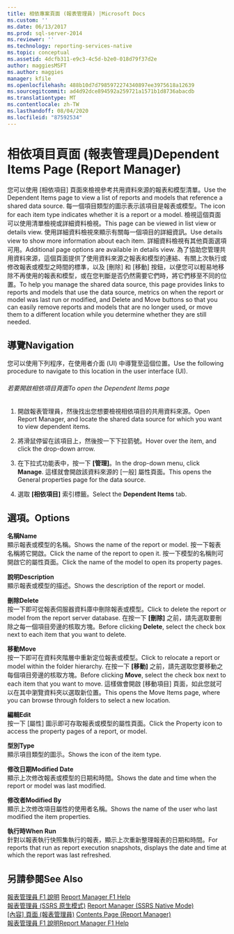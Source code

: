 ```yaml
---
title: 相依專案頁面 (報表管理員) |Microsoft Docs
ms.custom: ''
ms.date: 06/13/2017
ms.prod: sql-server-2014
ms.reviewer: ''
ms.technology: reporting-services-native
ms.topic: conceptual
ms.assetid: 4dcfb311-e9c3-4c5d-b2e0-018d79f37d2e
author: maggiesMSFT
ms.author: maggies
manager: kfile
ms.openlocfilehash: 488b10d7d7985972274340897ee3975618a12639
ms.sourcegitcommit: ad4d92dce894592a259721a1571b1d8736abacdb
ms.translationtype: MT
ms.contentlocale: zh-TW
ms.lasthandoff: 08/04/2020
ms.locfileid: "87592534"
---
```

# <a name="dependent-items-page-report-manager"></a><span data-ttu-id="88fb8-102">相依項目頁面 (報表管理員)</span><span class="sxs-lookup"><span data-stu-id="88fb8-102">Dependent Items Page (Report Manager)</span></span>
  <span data-ttu-id="88fb8-103">您可以使用 [相依項目] 頁面來檢視參考共用資料來源的報表和模型清單。</span><span class="sxs-lookup"><span data-stu-id="88fb8-103">Use the Dependent Items page to view a list of reports and models that reference a shared data source.</span></span> <span data-ttu-id="88fb8-104">每一個項目類型的圖示表示該項目是報表或模型。</span><span class="sxs-lookup"><span data-stu-id="88fb8-104">The icon for each item type indicates whether it is a report or a model.</span></span> <span data-ttu-id="88fb8-105">檢視這個頁面可以使用清單檢視或詳細資料檢視。</span><span class="sxs-lookup"><span data-stu-id="88fb8-105">This page can be viewed in list view or details view.</span></span> <span data-ttu-id="88fb8-106">使用詳細資料檢視來顯示有關每一個項目的詳細資訊。</span><span class="sxs-lookup"><span data-stu-id="88fb8-106">Use details view to show more information about each item.</span></span> <span data-ttu-id="88fb8-107">詳細資料檢視有其他頁面選項可用。</span><span class="sxs-lookup"><span data-stu-id="88fb8-107">Additional page options are available in details view.</span></span> <span data-ttu-id="88fb8-108">為了協助您管理共用資料來源，這個頁面提供了使用資料來源之報表和模型的連結、有關上次執行或修改報表或模型之時間的標準，以及 [刪除] 和 [移動] 按鈕，以便您可以輕易地移除不再使用的報表和模型，或在您判斷是否仍然需要它們時，將它們移至不同的位置。</span><span class="sxs-lookup"><span data-stu-id="88fb8-108">To help you manage the shared data source, this page provides links to reports and models that use the data source, metrics on when the report or model was last run or modified, and Delete and Move buttons so that you can easily remove reports and models that are no longer used, or move them to a different location while you determine whether they are still needed.</span></span>  
  
## <a name="navigation"></a><span data-ttu-id="88fb8-109">導覽</span><span class="sxs-lookup"><span data-stu-id="88fb8-109">Navigation</span></span>  
 <span data-ttu-id="88fb8-110">您可以使用下列程序，在使用者介面 (UI) 中導覽至這個位置。</span><span class="sxs-lookup"><span data-stu-id="88fb8-110">Use the following procedure to navigate to this location in the user interface (UI).</span></span>  
  
###### <a name="to-open-the-dependent-items-page"></a><span data-ttu-id="88fb8-111">若要開啟相依項目頁面</span><span class="sxs-lookup"><span data-stu-id="88fb8-111">To open the Dependent Items page</span></span>  
  
1.  <span data-ttu-id="88fb8-112">開啟報表管理員，然後找出您想要檢視相依項目的共用資料來源。</span><span class="sxs-lookup"><span data-stu-id="88fb8-112">Open Report Manager, and locate the shared data source for which you want to view dependent items.</span></span>  
  
2.  <span data-ttu-id="88fb8-113">將滑鼠停留在該項目上，然後按一下下拉箭號。</span><span class="sxs-lookup"><span data-stu-id="88fb8-113">Hover over the item, and click the drop-down arrow.</span></span>  
  
3.  <span data-ttu-id="88fb8-114">在下拉式功能表中，按一下 **[管理]**。</span><span class="sxs-lookup"><span data-stu-id="88fb8-114">In the drop-down menu, click **Manage**.</span></span> <span data-ttu-id="88fb8-115">這樣就會開啟該資料來源的 [一般] 屬性頁面。</span><span class="sxs-lookup"><span data-stu-id="88fb8-115">This opens the General properties page for the data source.</span></span>  
  
4.  <span data-ttu-id="88fb8-116">選取 **[相依項目]** 索引標籤。</span><span class="sxs-lookup"><span data-stu-id="88fb8-116">Select the **Dependent Items** tab.</span></span>  
  
## <a name="options"></a><span data-ttu-id="88fb8-117">選項。</span><span class="sxs-lookup"><span data-stu-id="88fb8-117">Options</span></span>  
 <span data-ttu-id="88fb8-118">**名稱**</span><span class="sxs-lookup"><span data-stu-id="88fb8-118">**Name**</span></span>  
 <span data-ttu-id="88fb8-119">顯示報表或模型的名稱。</span><span class="sxs-lookup"><span data-stu-id="88fb8-119">Shows the name of the report or model.</span></span> <span data-ttu-id="88fb8-120">按一下報表名稱將它開啟。</span><span class="sxs-lookup"><span data-stu-id="88fb8-120">Click the name of the report to open it.</span></span> <span data-ttu-id="88fb8-121">按一下模型的名稱則可開啟它的屬性頁面。</span><span class="sxs-lookup"><span data-stu-id="88fb8-121">Click the name of the model to open its property pages.</span></span>  
  
 <span data-ttu-id="88fb8-122">**說明**</span><span class="sxs-lookup"><span data-stu-id="88fb8-122">**Description**</span></span>  
 <span data-ttu-id="88fb8-123">顯示報表或模型的描述。</span><span class="sxs-lookup"><span data-stu-id="88fb8-123">Shows the description of the report or model.</span></span>  
  
 <span data-ttu-id="88fb8-124">**刪除**</span><span class="sxs-lookup"><span data-stu-id="88fb8-124">**Delete**</span></span>  
 <span data-ttu-id="88fb8-125">按一下即可從報表伺服器資料庫中刪除報表或模型。</span><span class="sxs-lookup"><span data-stu-id="88fb8-125">Click to delete the report or model from the report server database.</span></span> <span data-ttu-id="88fb8-126">在按一下 **[刪除]** 之前，請先選取要刪除之每一個項目旁邊的核取方塊。</span><span class="sxs-lookup"><span data-stu-id="88fb8-126">Before clicking **Delete**, select the check box next to each item that you want to delete.</span></span>  
  
 <span data-ttu-id="88fb8-127">**移動**</span><span class="sxs-lookup"><span data-stu-id="88fb8-127">**Move**</span></span>  
 <span data-ttu-id="88fb8-128">按一下即可在資料夾階層中重新定位報表或模型。</span><span class="sxs-lookup"><span data-stu-id="88fb8-128">Click to relocate a report or model within the folder hierarchy.</span></span> <span data-ttu-id="88fb8-129">在按一下 **[移動]** 之前，請先選取您要移動之每個項目旁邊的核取方塊。</span><span class="sxs-lookup"><span data-stu-id="88fb8-129">Before clicking **Move**, select the check box next to each item that you want to move.</span></span> <span data-ttu-id="88fb8-130">這樣做會開啟 [移動項目] 頁面，如此您就可以在其中瀏覽資料夾以選取新位置。</span><span class="sxs-lookup"><span data-stu-id="88fb8-130">This opens the Move Items page, where you can browse through folders to select a new location.</span></span>  
  
 <span data-ttu-id="88fb8-131">**編輯**</span><span class="sxs-lookup"><span data-stu-id="88fb8-131">**Edit**</span></span>  
 <span data-ttu-id="88fb8-132">按一下 [屬性] 圖示即可存取報表或模型的屬性頁面。</span><span class="sxs-lookup"><span data-stu-id="88fb8-132">Click the Property icon to access the property pages of a report, or model.</span></span>  
  
 <span data-ttu-id="88fb8-133">**型別**</span><span class="sxs-lookup"><span data-stu-id="88fb8-133">**Type**</span></span>  
 <span data-ttu-id="88fb8-134">顯示項目類型的圖示。</span><span class="sxs-lookup"><span data-stu-id="88fb8-134">Shows the icon of the item type.</span></span>  
  
 <span data-ttu-id="88fb8-135">**修改日期**</span><span class="sxs-lookup"><span data-stu-id="88fb8-135">**Modified Date**</span></span>  
 <span data-ttu-id="88fb8-136">顯示上次修改報表或模型的日期和時間。</span><span class="sxs-lookup"><span data-stu-id="88fb8-136">Shows the date and time when the report or model was last modified.</span></span>  
  
 <span data-ttu-id="88fb8-137">**修改者**</span><span class="sxs-lookup"><span data-stu-id="88fb8-137">**Modified By**</span></span>  
 <span data-ttu-id="88fb8-138">顯示上次修改項目屬性的使用者名稱。</span><span class="sxs-lookup"><span data-stu-id="88fb8-138">Shows the name of the user who last modified the item properties.</span></span>  
  
 <span data-ttu-id="88fb8-139">**執行時**</span><span class="sxs-lookup"><span data-stu-id="88fb8-139">**When Run**</span></span>  
 <span data-ttu-id="88fb8-140">針對以報表執行快照集執行的報表，顯示上次重新整理報表的日期和時間。</span><span class="sxs-lookup"><span data-stu-id="88fb8-140">For reports that run as report execution snapshots, displays the date and time at which the report was last refreshed.</span></span>  
  
## <a name="see-also"></a><span data-ttu-id="88fb8-141">另請參閱</span><span class="sxs-lookup"><span data-stu-id="88fb8-141">See Also</span></span>  
 <span data-ttu-id="88fb8-142">[報表管理員 F1 說明](../../2014/reporting-services/report-manager-f1-help.md) </span><span class="sxs-lookup"><span data-stu-id="88fb8-142">[Report Manager F1 Help](../../2014/reporting-services/report-manager-f1-help.md) </span></span>  
 <span data-ttu-id="88fb8-143">[報表管理員 &#40;SSRS 原生模式&#41;](../../2014/reporting-services/report-manager-ssrs-native-mode.md) </span><span class="sxs-lookup"><span data-stu-id="88fb8-143">[Report Manager  &#40;SSRS Native Mode&#41;](../../2014/reporting-services/report-manager-ssrs-native-mode.md) </span></span>  
 <span data-ttu-id="88fb8-144">[[內容] 頁面 &#40;報表管理員&#41;](../../2014/reporting-services/contents-page-report-manager.md) </span><span class="sxs-lookup"><span data-stu-id="88fb8-144">[Contents Page &#40;Report Manager&#41;](../../2014/reporting-services/contents-page-report-manager.md) </span></span>  
 [<span data-ttu-id="88fb8-145">報表管理員 F1 說明</span><span class="sxs-lookup"><span data-stu-id="88fb8-145">Report Manager F1 Help</span></span>](../../2014/reporting-services/report-manager-f1-help.md)  
  
  
